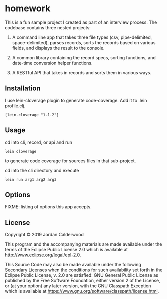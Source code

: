 # homework

This is a fun sample project I created as part of an interview process. The codebase contains three nested projects:

1. A command line app that takes three file types (csv, pipe-delimited, space-delimited), parses records, sorts the records based on various fields, and displays the result to the console.  

2. A common library containing the record specs, sorting functions, and date-time conversion helper functions.

3. A RESTful API that takes in records and sorts them in various ways.

## Installation

I use lein-cloverage plugin to generate code-coverage. Add it to .lein profile.clj.

```clojure_projects
[lein-cloverage "1.1.2"]
```

## Usage

cd into cli, record, or api and run
```
lein cloverage
```
to generate code coverage for sources files in that sub-project.

cd into the cli directory and execute
```
lein run arg1 arg2 arg3
```
## Options

FIXME: listing of options this app accepts.

## License

Copyright © 2019 Jordan Calderwood

This program and the accompanying materials are made available under the
terms of the Eclipse Public License 2.0 which is available at
http://www.eclipse.org/legal/epl-2.0.

This Source Code may also be made available under the following Secondary
Licenses when the conditions for such availability set forth in the Eclipse
Public License, v. 2.0 are satisfied: GNU General Public License as published by
the Free Software Foundation, either version 2 of the License, or (at your
option) any later version, with the GNU Classpath Exception which is available
at https://www.gnu.org/software/classpath/license.html.
